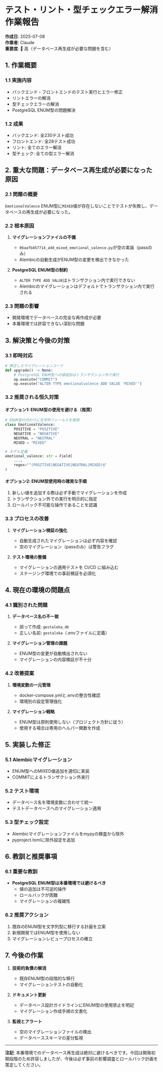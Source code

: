 # テスト・リント・型チェックエラー解消作業報告

**作成日**: 2025-07-08  
**作業者**: Claude  
**重要度**: 🔴 高（データベース再生成が必要な問題を含む）

## 1. 作業概要

### 1.1 実施内容
- バックエンド・フロントエンドのテスト実行とエラー修正
- リントエラーの解消
- 型チェックエラーの解消
- PostgreSQL ENUM型の問題解決

### 1.2 成果
- バックエンド: 全230テスト成功
- フロントエンド: 全28テスト成功
- リント: 全てのエラー解消
- 型チェック: 全ての型エラー解消

## 2. 重大な問題：データベース再生成が必要になった原因

### 2.1 問題の概要
`EmotionalValence` ENUM型に`MIXED`値が存在しないことでテストが失敗し、データベースの再生成が必要になった。

### 2.2 根本原因
1. **マイグレーションファイルの不備**
   - `06aafb457714_add_mixed_emotional_valence.py`が空の実装（passのみ）
   - Alembicの自動生成がENUM型の変更を検出できなかった

2. **PostgreSQL ENUM型の制約**
   - `ALTER TYPE ADD VALUE`はトランザクション内で実行できない
   - Alembicのマイグレーションはデフォルトでトランザクション内で実行される

### 2.3 問題の影響
- 開発環境でデータベースの完全な再作成が必要
- 本番環境では許容できない深刻な問題

## 3. 解決策と今後の対策

### 3.1 即時対応
```python
# 修正したマイグレーションコード
def upgrade() -> None:
    # PostgreSQL ENUM型への値追加はトランザクション外で実行
    op.execute("COMMIT")
    op.execute("ALTER TYPE emotionalvalence ADD VALUE 'MIXED'")
```

### 3.2 推奨される恒久対策

#### オプション1: ENUM型の使用を避ける（推奨）
```python
# ENUM型の代わりに文字列フィールドを使用
class EmotionalValence:
    POSITIVE = "POSITIVE"
    NEGATIVE = "NEGATIVE"
    NEUTRAL = "NEUTRAL"
    MIXED = "MIXED"

# モデル定義
emotional_valence: str = Field(
    ...,
    regex="^(POSITIVE|NEGATIVE|NEUTRAL|MIXED)$"
)
```

#### オプション2: ENUM型使用時の確実な手順
1. 新しい値を追加する際は必ず手動でマイグレーションを作成
2. トランザクション外での実行を明示的に指定
3. ロールバック不可能な操作であることを認識

### 3.3 プロセスの改善
1. **マイグレーション検証の強化**
   - 自動生成されたマイグレーションは必ず内容を確認
   - 空のマイグレーション（passのみ）は警告フラグ

2. **テスト環境の整備**
   - マイグレーションの適用テストを CI/CD に組み込む
   - ステージング環境での事前検証を必須化

## 4. 現在の環境の問題点

### 4.1 識別された問題
1. **データベース名の不一致**
   - 誤って作成: `gestaloka_db`
   - 正しい名前: `gestaloka`（.envファイルに定義）

2. **マイグレーション管理の課題**
   - ENUM型の変更が自動検出されない
   - マイグレーションの内容検証が不十分

### 4.2 改善提案
1. **環境変数の一元管理**
   - docker-compose.ymlと.envの整合性確認
   - 環境別の設定管理強化

2. **マイグレーション戦略**
   - ENUM型は原則使用しない（プロジェクト方針に従う）
   - 使用する場合は専用のヘルパー関数を作成

## 5. 実装した修正

### 5.1 Alembicマイグレーション
- ENUM型へのMIXED値追加を適切に実装
- COMMITによるトランザクション外実行

### 5.2 テスト環境
- データベース名を環境変数に合わせて統一
- テストデータベースへのマイグレーション適用

### 5.3 型チェック設定
- Alembicマイグレーションファイルをmypyの検査から除外
- pyproject.tomlに除外設定を追加

## 6. 教訓と推奨事項

### 6.1 重要な教訓
- **PostgreSQL ENUM型は本番環境では避けるべき**
  - 値の追加は不可逆的操作
  - ロールバックが困難
  - マイグレーションの複雑性

### 6.2 推奨アクション
1. 既存のENUM型を文字列型に移行する計画を立案
2. 新規開発ではENUM型を使用しない
3. マイグレーションレビュープロセスの確立

## 7. 今後の作業

1. **技術的負債の解消**
   - 既存ENUM型の段階的な移行
   - マイグレーションテストの自動化

2. **ドキュメント更新**
   - データベース設計ガイドラインにENUM型の使用禁止を明記
   - マイグレーション作成手順の文書化

3. **監視とアラート**
   - 空のマイグレーションファイルの検出
   - データベーススキーマの差分監視

---

**注記**: 本番環境でのデータベース再生成は絶対に避けるべきです。今回は開発初期段階のため許容しましたが、今後は必ず事前の影響調査とロールバック計画を策定してください。